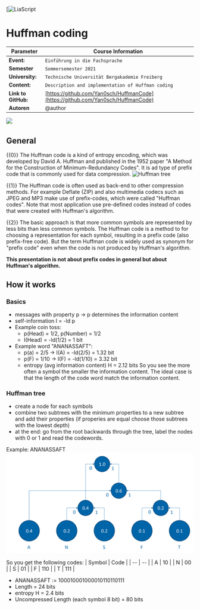 <!--
import: https://github.com/liascript/CodeRunner
-->

[![LiaScript](https://liascript.github.io/course/?https://raw.githubusercontent.com/Yan0sch/HuffmanCode/master/HuffmanCode.md#1)

# Huffman coding
| Parameter                | Course Information |
| - | - |
| **Event:** | `Einführung in die Fachsprache` |
| **Semester** |  `Sommersemester 2021` |
| **University:** | `Technische Universität Bergakademie Freiberg` |
| **Content:**  | `Description and implementation of Huffman coding` |
| **Link to GitHub:** | [https://github.com/Yan0sch/HuffmanCode](https://github.com/Yan0sch/HuffmanCode) |
| **Autoren** | @author |

![](https://media.giphy.com/media/26tn33aiTi1jkl6H6/source.gif)

## General
{{0}}
The Huffman code is a kind of entropy encoding, which was developed by David A. Huffman and published in the 1952 paper "A Method for the Construction of Minimum-Redundancy Codes". It is ad type of prefix code that is commonly used for data compression.
![Huffman tree](https://upload.wikimedia.org/wikipedia/commons/thumb/8/82/Huffman_tree_2.svg/1920px-Huffman_tree_2.svg.png "Example of a Huffman tree")

{{1}}
The Huffman code is often used as back-end to other compression methods. For example Deflate (ZIP) and also multimedia codecs such as JPEG and MP3 make use of prefix-codes, which were called "Huffman codes". Note that most application use pre-defined codes instead of codes that were created with Huffman's algorithm.

{{2}}
The basic approach is that more common symbols are represented by less bits than less common symbols. The Huffman code is a method to for choosing a representation for each symbol, resulting in a prefix code (also prefix-free code). But the term Huffman code is widely used as synonym for "prefix code" even when the code is not produced by Huffman's algorithm.

**This presentation is not about prefix codes in general but about Huffman's algorithm.**

## How it works
### Basics

* messages with property p → p determines the information content
* self-information I = -ld p
* Example coin toss:
  * p(Head) = 1/2, p(Number) = 1/2
  * I(Head) = -ld(1/2) = 1 bit
* Example word "ANANASSAFT":
  * p(a) = 2/5 → I(A) = -ld(2/5) = 1.32 bit
  * p(F) = 1/10 → I(F) = -ld(1/10) = 3.32 bit
  * entropy (avg information content) H = 2.12 bits
So you see the more often a symbol the smaller the information content. The ideal case is that the length of the code word match the information content.

<!--
p(A) = .4, I = 1.32 bit
p(N) = .2, I = 2.32 bits
p(S) = .2, I = 2.32 bits
p(F) = .1, I = 3.32 bits
p(N) = .1, I = 3.32 bits

H = 2.12 bits
-->

### Huffman tree

* create a node for each symbols
* combine two subtrees with the minimum properties to a new subtree and add their properties (if properies are equal choose those subtrees with the lowest depth)
* at the end: go from the root backwards through the tree, label the nodes with 0 or 1 and read the codewords.

Example: ANANASSAFT
![Example Tree](img/Example.png)

So you get the following codes:
| Symbol | Code |
| -- | -- |
| A | 10 |
| N | 00 |
| S | 01 |
| F | 110 |
| T | 111 |

<!--
H = 2.4
-->

* ANANASSAFT := 100010001000010110110111
* Length = 24 bits
* entropy H = 2.4 bits
* Uncompressed Length (each symbol 8 bit) = 80 bits
